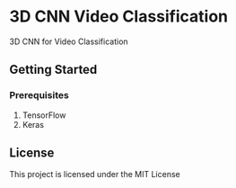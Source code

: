 # 3D CNN Video Classification
3D CNN for Video Classification

## Getting Started
### Prerequisites
1. TensorFlow
2. Keras

## License
This project is licensed under the MIT License 

